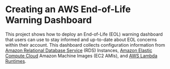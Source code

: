 # Creating an AWS End-of-Life Warning Dashboard

This project shows how to deploy an End-of-Life (EOL) warning dashboard that users can use to stay informed and up-to-date about EOL concerns within their account. This dashboard collects configuration information from [Amazon Relational Database Service](https://aws.amazon.com/rds/) (RDS) Instances, [Amazon Elastic Compute Cloud](https://aws.amazon.com/ec2/) Amazon Machine Images (EC2 AMIs), and [AWS Lambda Runtimes](https://aws.amazon.com/lambda/). 

<!-- ![alt text](image.jpg) -->
